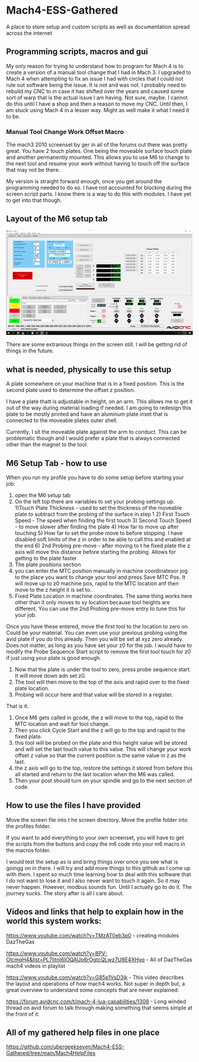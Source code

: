 # Mach4-ESS-Gathered
A place to store setup and custom scripts as well as documentation spread across the internet

## Programming scripts, macros and gui

My only reason for trying to understand how to program for Mach 4 is to create a version of a manual tool change that I had in Mach 3.
I upgraded to Mach 4 when attempting to fix an issue I had with circles that I could not rule out software being the issue. It is not and was not. I probably need to rebuild my CNC to in case it has shifted over the years and caused some sort of warp that is the actual issue I am having. Not sure, maybe. I cannot do this until I have a shop and then a reason to move my CNC. Until then, I am stuck using Mach 4 in a lesser way. Might as well make it what I need it to be.

### Manual Tool Change Work Offset Macro
The mach3 2010 screenset by ger in all of the forums out there was pretty great. You have 2 touch plates. One being the moveable surface touch plate and another permanently mounted. This allows you to use M6 to change to the next tool and resume your work without having to touch off the surface that may not be there.

My version is straight forward enough, once you get around the programming needed to do so. I have not accounted for blocking during the screen script parts. I know there is a way to do this with modules. I have yet to get into that though.

## Layout of the M6 setup tab
![alt text](https://github.com/ubergeekseven/Mach4-ESS-Gathered/blob/main/M6Files/Annotation%202023-02-18%20093639.png)

There are some extranious things on the screen still. I will be getting rid of things in the future. 
## what is needed, physically to use this setup
A plate somewhere on your machine that is in a fixed position. This is the second plate used to determine the offset z position.

I have a plate thatt is adjustable in height, on an arm. This allows me to get it out of the way during material loading if needed.
I am going to redesign this plate to be mostly printed and have an aluminum plate inset that is connected to the moveable plates outer shell. 

Currently, I sit the moveable plate against the arm to conduct. This can be problematic though and I would prefer a plate that is always connected other than the magnet to the tool.

## M6 Setup Tab - how to use

When you run my profile you have to do some setup before starting your job:
1) open the M6 setup tab
2) On the left top there are variables to set your probing settings up. 
   1)Touch Plate Thickness - used to set the thickness of the moveable plate to subtract from the probing of the surface in step 1
   2) First Touch Speed - The speed when finding the first touch 
   3) Second Touch Speed - to move slower after finding the plate
   4) How far to move up after touching
   5) How far to set the probe move to before stopping. I have disabled soft limits of the z in order to be able to call this and enabled at the end
   6) 2nd Probing pre-move - after moving to t he fixed plate the z axis will move this distance before starting the probing. Allows for getting to the plate faster
3) The plate positions section
  1) you can enter the MTC position manually in machine coordinatesor jog to the place you want to change your tool and press Save MTC Pos. It will move up to z0 machine pos, rapid to the MTC location anf then move to the z height it is set to.
  2) Fixed Plate Location in machine coordinates. The same thing works here other than it only moves to xy location because tool heights are different. You can use the 2nd Probing pre-move entry to tune this for your job.

Once you have these entered, move the first tool to the location to zero on. Could be your material. You can even use your previous probing using the avid plate if you do this already. Then you will be set at xyz zero already. Does not matter, as long as you have set your z0 for the job. I would have to modify the Probe Sequence Start script to remove the first tool touch for z0 if just using your plate is good enough.

1) Now that the plate is under the tool to zero, press probe sequence start. It will move down adn set z0.
2) The tool will then move to the top of the axis and rapid over to the fixed plate location.
3) Probing will occur here and that value will be stored in a register.

That is it. 
1) Once M6 gets called in gcode, the z will move to the top, rapid to the MTC location and wait for tool change. 
2) Then you click Cycle Start and the z will go to the top and rapid to the fixed plate.
3) this tool will be probed on the plate and this height value will be stored and will set the last touch value to this value. This will change your work offset z value so that the current position is the same value in z as the last. 
4) the z axis will go to the top, restore the settings it stored from before this all started and return to the last location when the M6 was called.
5) Then your post should turn on your spindle and go to the next section of code. 

         
## How to use the files I have provided
Move the screen file into t he screen directory.
Move the profile folder into the profiles folder.

If you want to add everything to your own screenset, you will have to get the scripts from the buttons and copy the m6 code into your m6 macro in the macros folder. 

I would test the setup as is and bring things over once you see what is goingg on in there. I will try and add more things to this github as I come up with them. I spent so much time learning how to deal with this software that I do not want to lose it and I also never want to touch it again. So it may never happen. However, modbus sounds fun. Until I actually go to do it. The journey sucks. The story after is all I care about.



## Videos and links that help to explain how in the world this system works:

https://www.youtube.com/watch?v=TMzAT0eb3p0 - creating modules DazTheGas

https://www.youtube.com/watch?v=8PV-OlcmqH4&list=PL7IitnI6IOQAUp6rOgtcQLwz7U8E4XHvq - All of DazTheGas mach4 videos in playlist 

https://www.youtube.com/watch?v=G85p1VsD3lk - This video describes the layout and operations of how mach4 works. Not super in depth but, a great overview to understand some concepts that are never explained:



https://forum.avidcnc.com/t/mach-4-lua-capabilities/1308 - Long winded thread on avid forum to talk through making something that seems simple at the front of it:


## All of my gathered help files in one place

https://github.com/ubergeekseven/Mach4-ESS-Gathered/tree/main/Mach4HelpFiles


